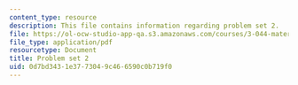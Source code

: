 ```yaml
---
content_type: resource
description: This file contains information regarding problem set 2.
file: https://ol-ocw-studio-app-qa.s3.amazonaws.com/courses/3-044-materials-processing-spring-2013/0d7bd3431e3773049c466590c0b719f0_MIT3_044S13_pset2.pdf
file_type: application/pdf
resourcetype: Document
title: Problem set 2
uid: 0d7bd343-1e37-7304-9c46-6590c0b719f0
---
```

